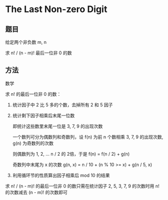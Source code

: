 # The Last Non-zero Digit

## 题目

给定两个非负数 m, n

求 n! / (n - m)! 最后一位非 0 的数


## 方法

数学

求 n! 的最后一位非 0 的数：

1. 统计因子中 2 比 5 多的个数，去掉所有 2 和 5 因子

2. 统计剩下因子相乘后末尾一位数

    即统计这些数里末尾一位是 3, 7, 9 的出现次数

    一个数列可分为偶数列和奇数列，设 f(n) 为前 n 个数相乘 3, 7, 9 的出现次数, g(n) 为奇数列的次数

    则偶数列为 1, 2, ... n / 2 的 2倍，于是 f(n) = f(n / 2) + g(n)

    奇数列中末尾为 x 的次数 g(n, x) = n / 10 + (n % 10 >= x) + g(n / 5, x)

3. 利用循环节的性质算出因子相乘后 mod 10 的结果

求 n! / (n - m)! 的最后一位非 0 的数只需在统计因子 2, 5, 3, 7, 9 的次数时用 n! 的次数减去 (n - m)! 的次数即可
